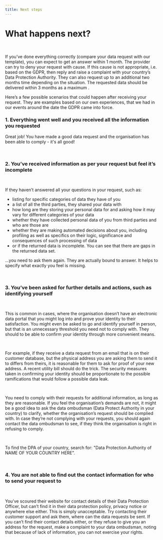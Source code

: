 ```yaml
---
title: Next steps
---
```

# What happens next?

&nbsp;

If you’ve done everything correctly (compare your data request with our template), you can expect to get an answer within 1 month. The provider can try to deny your request with cause. If this cause is not appropriate, i.e. based on the GDPR, then reply and raise a complaint with your country’s Data Protection Authority. They can also request up to an additional two months time depending on the situation. The requested data should be delivered within 3 months as a maximum .

Here’s a few possible scenarios that could happen after receiving your request. They are examples based on our own experiences, that we had in our events around the date the GDPR came into force.

### 1. Everything went well and you received all the information you requested

Great job! You have made a good data request and the organisation has been able to comply - it's all good!

&nbsp;

### 2. You’ve received information as per your request but feel it’s incomplete

&nbsp;

If they haven’t answered all your questions in your request, such as:

- listing for specific categories of data they have of you
- a list of all the third parties, they shared your data with
- how long are they storing your personal data for and asking how it may vary for different categories of your data
- whether they have collected personal data of you from third parties and who are those are
- whether they are making automated decisions about you, including profiling as well as specifics on their logic, significance and consequences of such processing of data
- or if the returned data is incomplete. You can see that there are gaps in the returned data set.

...you need to ask them again. They are actually bound to answer. It helps to specify what exactly you feel is missing.

&nbsp;

### 3. You’ve been asked for further details and actions, such as identifying yourself

&nbsp;

This is common in cases, where the organisation doesn’t have an electronic data portal that you might log into and prove your identity to their satisfaction. You might even be asked to go and identify yourself in person, but that is an unnecessary threshold you need not to comply with. They should to be able to confirm your identity through more convenient means. 

&nbsp;

For example, if they receive a data request from an email that is on their customer database, but the physical address you are asking them to send it to differs from theirs, it is reasonable for them to ask for proof of your new address. A recent utility bill should do the trick. The security measures taken in confirming your identity should be proportionate to the possible ramifications that would follow a possible data leak.

&nbsp;

You need to comply with their requests for additional information, as long as they are reasonable. If you feel the organisation’s demands are not, it might be a good idea to ask the data ombudsman (Data Protect Authority in your country) to clarify, whether the organisation’s request should be complied with. In case they’re not complying with your  requests, you should again contact the data ombudsman to see, if they think the organisation is right in refusing to comply.

&nbsp;

To find the DPA of your country, search for: 
"Data Protection Authority of NAME OF YOUR COUNTRY HERE”.

&nbsp;

### 4. You are not able to find out the contact information for who to send your request to

&nbsp;

You’ve scoured their website for contact details of their Data Protection Officer, but can’t find it in their data protection policy, privacy notice or anywhere else either. This is simply unacceptable. Try contacting their customer support and ask them, where can the data requests be sent. If you can’t find their contact details either, or they refuse to give you an address for the request, make a complaint to your data ombudsman, noting that because of lack of information, you can not exercise your rights.
